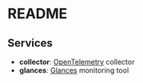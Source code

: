 # README

## Services

* **collector**: [OpenTelemetry](https://opentelemetry.io/docs/what-is-opentelemetry/) collector
* **glances**: [Glances](https://glances.readthedocs.io/en/latest/index.html) monitoring tool
